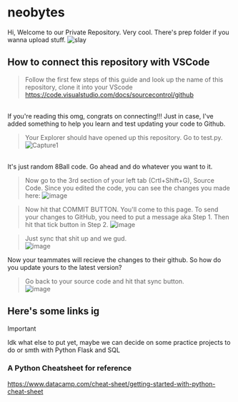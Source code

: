 # neobytes
Hi, Welcome to our Private Repository. Very cool.
There's prep folder if you wanna upload stuff.
<picture>
 <img alt="slay" src="https://github.com/qiaodotzip/neobytes/assets/139465626/62139800-2fcb-4cb7-9766-644650627448">
</picture>

## How to connect this repository with VSCode

> Follow the first few steps of this guide and look up the name of this repository, clone it into your VScode
https://code.visualstudio.com/docs/sourcecontrol/github

<br> If you're reading this omg, congrats on connecting!!!
Just in case, I've added something to help you learn and test updating your code to Github.

> Your Explorer should have opened up this repository. Go to test.py.
![Capture1](https://github.com/qiaodotzip/neobytes/assets/139465626/703b3bd4-f03c-40bd-9327-71b0604b5f19)

<br> It's just random 8Ball code. Go ahead and do whatever you want to it.

> Now go to the 3rd section of your left tab (Crtl+Shift+G), Source Code. Since you edited the code, you can see the changes you made here:
![image](https://github.com/qiaodotzip/neobytes/assets/139465626/7d74f8f6-6622-4b3d-bf66-200f318573c7)

> Now hit that COMMIT BUTTON. You'll come to this page. To send your changes to GitHub, you need to put a message aka Step 1. Then hit that tick button in Step 2.
![image](https://github.com/qiaodotzip/neobytes/assets/139465626/c8e344ac-afcc-4f2d-8267-543a601448e0)

> Just sync that shit up and we gud. <br>
![image](https://github.com/qiaodotzip/neobytes/assets/139465626/bf163441-28ed-46e5-be4b-ccec94b69df5)

Now your teammates will recieve the changes to their github. So how do you update yours to the latest version?
> Go back to your source code and hit that sync button. <br>
![image](https://github.com/qiaodotzip/neobytes/assets/139465626/9cfe037b-e186-4ff0-9c78-7ec4327b1eff)

## Here's some links ig

> [!IMPORTANT]
> Idk what else to put yet, maybe we can decide on some practice projects to do or smth with Python Flask and SQL

### A Python Cheatsheet for reference
https://www.datacamp.com/cheat-sheet/getting-started-with-python-cheat-sheet
